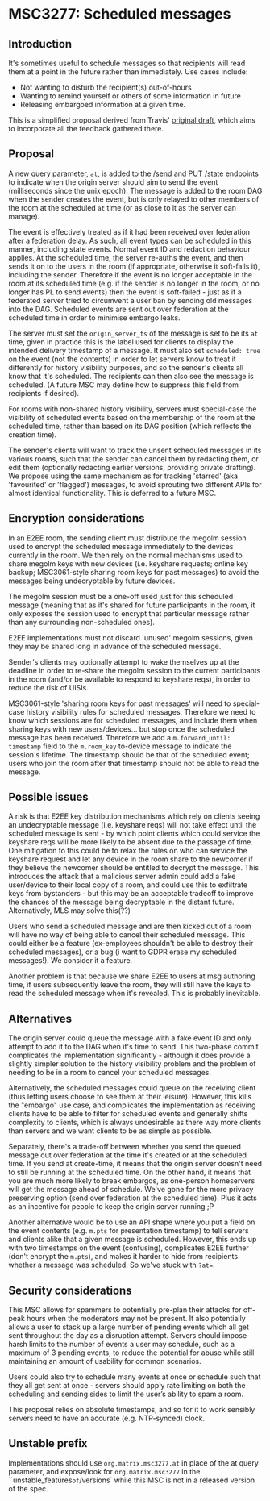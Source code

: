 # MSC3277: Scheduled messages

## Introduction

It's sometimes useful to schedule messages so that recipients will read them
at a point in the future rather than immediately.  Use cases include:

 * Not wanting to disturb the recipient(s) out-of-hours
 * Wanting to remind yourself or others of some information in future
 * Releasing embargoed information at a given time.

This is a simplified proposal derived from Travis' [original draft](https://docs.google.com/document/d/1vFbQuCnCNURBRs4_zukxiKLW_p2Ka7Ogo42oahpXnz4),
which aims to incorporate all the feedback gathered there.

## Proposal

A new query parameter, `at`, is added to the [/send](https://matrix.org/docs/spec/client_server/r0.6.1#put-matrix-client-r0-rooms-roomid-send-eventtype-txnid)
and [PUT /state](https://matrix.org/docs/spec/client_server/r0.6.1#put-matrix-client-r0-rooms-roomid-state-eventtype-statekey)
endpoints to indicate when the origin server should aim to send the event
(milliseconds since the unix epoch). The message is added to the room DAG
when the sender creates the event, but is only relayed to other members of
the room at the scheduled `at` time (or as close to it as the server can
manage).

The event is effectively treated as if it had been received over federation
after a federation delay. As such, all event types can be scheduled in this
manner, including state events.  Normal event ID and redaction behaviour
applies.  At the scheduled time, the server re-auths the event, and then
sends it on to the users in the room (if appropriate, otherwise it soft-fails
it), including the sender.  Therefore if the event is no longer acceptable in
the room at its scheduled time (e.g. if the sender is no longer in the room,
or no longer has PL to send events) then the event is soft-failed - just as
if a federated server tried to circumvent a user ban by sending old messages
into the DAG. Scheduled events are sent out over federation at the scheduled
time in order to minimise embargo leaks.

The server must set the `origin_server_ts` of the message is set to be its
`at` time, given in practice this is the label used for clients to display
the intended delivery timestamp of a message.  It must also set `scheduled:
true` on the event (not the contents) in order to let servers know to treat
it differently for history visibility purposes, and so the sender's clients
all know that it's scheduled.  The recipients can then also see the message
is scheduled. (A future MSC may define how to suppress this field from
recipients if desired).

For rooms with non-shared history visibility, servers must special-case the
visibility of scheduled events based on the membership of the room at the
scheduled time, rather than based on its DAG position (which reflects the
creation time).

The sender's clients will want to track the unsent scheduled messages in its
various rooms, such that the sender can cancel them by redacting them, or
edit them (optionally redacting earlier versions, providing private
drafting).  We propose using the same mechanism as for tracking 'starred'
(aka 'favourited' or 'flagged') messages, to avoid sprouting two different
APIs for almost identical functionality.  This is deferred to a future MSC.

## Encryption considerations

In an E2EE room, the sending client must distribute the megolm session used to
encrypt the scheduled message immediately to the devices currently in the
room. We then rely on the normal mechanisms used to share megolm keys with
new devices (i.e. keyshare requests; online key backup; MSC3061-style sharing
room keys for past messages) to avoid the messages being undecryptable by
future devices.

The megolm session must be a one-off used just for this scheduled message
(meaning that as it's shared for future participants in the room, it only exposes
the session used to encrypt that particular message rather than any surrounding
non-scheduled ones).

E2EE implementations must not discard 'unused' megolm sessions, given they
may be shared long in advance of the scheduled message.

Sender's clients may optionally attempt to wake themselves up at the deadline
in order to re-share the megolm session to the current participants in the
room (and/or be available to respond to keyshare reqs), in order to reduce
the risk of UISIs.

MSC3061-style 'sharing room keys for past messages' will need to special-case
history visibility rules for scheduled messages. Therefore we need to know
which sessions are for scheduled messages, and include them when sharing keys
with new users/devices... but stop once the scheduled message has been
received.  Therefore we add a `m.forward_until: timestamp` field to the
`m.room_key` to-device message to indicate the session's lifetime. The
timestamp should be that of the scheduled event; users who join the room
after that timestamp should not be able to read the message.

## Possible issues

A risk is that E2EE key distribution mechanisms which rely on clients seeing
an undecryptable message (i.e. keyshare reqs) will not take effect until the
scheduled message is sent - by which point clients which could service the
keyshare reqs will be more likely to be absent due to the passage of time.
One mitigation to this could be to relax the rules on who can service the
keyshare request and let any device in the room share to the newcomer if they
believe the newcomer should be entitled to decrypt the message. This
introduces the attack that a malicious server admin could add a fake
user/device to their local copy of a room, and could use this to exfiltrate
keys from bystanders - but this may be an acceptable tradeoff to improve
the chances of the message being decryptable in the distant future.
Alternatively, MLS may solve this(??)

Users who send a scheduled message and are then kicked out of a room will have
no way of being able to cancel their scheduled message.  This could either be
a feature (ex-employees shouldn't be able to destroy their scheduled
messages), or a bug (i want to GDPR erase my scheduled messages!).  We
consider it a feature.

Another problem is that because we share E2EE to users at msg authoring time, if
users subsequently leave the room, they will still have the keys to read the
scheduled message when it's revealed.  This is probably inevitable.


## Alternatives

The origin server could queue the message with a fake event ID and only
attempt to add it to the DAG when it's time to send.  This two-phase commit
complicates the implementation significantly - although it does provide a
slightly simpler solution to the history visibility problem and the problem
of needing to be in a room to cancel your scheduled messages.

Alternatively, the scheduled messages could queue on the receiving client
(thus letting users choose to see them at their leisure).  However, this
kills the "embargo" use case, and complicates the implementation as receiving
clients have to be able to filter for scheduled events and generally shifts
complexity to clients, which is always undesirable as there way more clients
than servers and we want clients to be as simple as possible.

Separately, there's a trade-off between whether you send the queued message
out over federation at the time it's created or at the scheduled time.  If
you send at create-time, it means that the origin server doesn't need to
still be running at the scheduled time. On the other hand, it means that you
are much more likely to break embargos, as one-person homeservers will get
the message ahead of schedule.  We've gone for the more privacy preserving
option (send over federation at the scheduled time).  Plus it acts as an
incentive for people to keep the origin server running ;P

Another alternative would be to use an API shape where you put a field on the
event contents (e.g. `m.pts` for presentation timestamp) to tell servers and
clients alike that a given message is scheduled.  However, this ends up with
two timestamps on the event (confusing), complicates E2EE further
(don't encrypt the `m.pts`), and makes it harder to hide from recipients
whether a message was scheduled.  So we've stuck with `?at=`.

## Security considerations

This MSC allows for spammers to potentially pre-plan their attacks for
off-peak hours when the moderators may not be present. It also potentially
allows a user to stack up a large number of pending events which all get sent
throughout the day as a disruption attempt. Servers should impose harsh
limits to the number of events a user may schedule, such as a maximum of 3
pending events, to reduce the potential for abuse while still maintaining an
amount of usability for common scenarios.

Users could also try to schedule many events at once or schedule such that
they all get sent at once - servers should apply rate limiting on both the
scheduling and sending sides to limit the user’s ability to spam a room.

This proposal relies on absolute timestamps, and so for it to work sensibly
servers need to have an accurate (e.g. NTP-synced) clock.

## Unstable prefix

Implementations should use `org.matrix.msc3277.at` in place of the at query
parameter, and expose/look for `org.matrix.msc3277` in the
``unstable_features` of `/versions` while this MSC is not in a released
version of the spec.